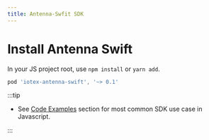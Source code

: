 ```yaml
---
title: Antenna-Swfit SDK
---
```


# Install Antenna Swift

In your JS project root, use `npm install` or `yarn add`.

```js
pod 'iotex-antenna-swift', '~> 0.1'
```

:::tip

- See [Code Examples](account-create.md#swift) section for most common SDK use case in Javascript.

:::
